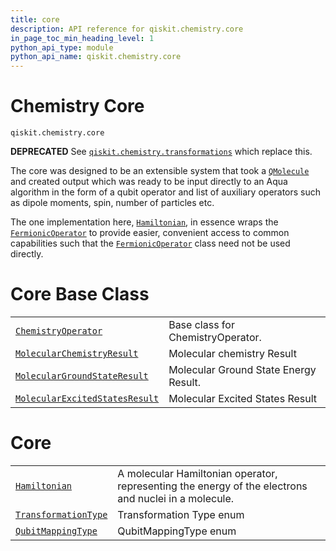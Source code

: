 ```yaml
---
title: core
description: API reference for qiskit.chemistry.core
in_page_toc_min_heading_level: 1
python_api_type: module
python_api_name: qiskit.chemistry.core
---
```


<span id="module-qiskit.chemistry.core" />

<span id="qiskit-chemistry-core" />

# Chemistry Core

<span id="module-qiskit.chemistry.core" />

`qiskit.chemistry.core`

**DEPRECATED** See [`qiskit.chemistry.transformations`](qiskit.chemistry.transformations#module-qiskit.chemistry.transformations "qiskit.chemistry.transformations") which replace this.

The core was designed to be an extensible system that took a [`QMolecule`](qiskit.chemistry.QMolecule#qiskit.chemistry.QMolecule "qiskit.chemistry.QMolecule") and created output which was ready to be input directly to an Aqua algorithm in the form of a qubit operator and list of auxiliary operators such as dipole moments, spin, number of particles etc.

The one implementation here, [`Hamiltonian`](qiskit.chemistry.core.Hamiltonian#qiskit.chemistry.core.Hamiltonian "qiskit.chemistry.core.Hamiltonian"), in essence wraps the [`FermionicOperator`](qiskit.chemistry.FermionicOperator#qiskit.chemistry.FermionicOperator "qiskit.chemistry.FermionicOperator") to provide easier, convenient access to common capabilities such that the [`FermionicOperator`](qiskit.chemistry.FermionicOperator#qiskit.chemistry.FermionicOperator "qiskit.chemistry.FermionicOperator") class need not be used directly.

# Core Base Class

|                                                                                                                                                                                              |                                       |
| -------------------------------------------------------------------------------------------------------------------------------------------------------------------------------------------- | ------------------------------------- |
| [`ChemistryOperator`](qiskit.chemistry.core.ChemistryOperator#qiskit.chemistry.core.ChemistryOperator "qiskit.chemistry.core.ChemistryOperator")                                             | Base class for ChemistryOperator.     |
| [`MolecularChemistryResult`](qiskit.chemistry.core.MolecularChemistryResult#qiskit.chemistry.core.MolecularChemistryResult "qiskit.chemistry.core.MolecularChemistryResult")                 | Molecular chemistry Result            |
| [`MolecularGroundStateResult`](qiskit.chemistry.core.MolecularGroundStateResult#qiskit.chemistry.core.MolecularGroundStateResult "qiskit.chemistry.core.MolecularGroundStateResult")         | Molecular Ground State Energy Result. |
| [`MolecularExcitedStatesResult`](qiskit.chemistry.core.MolecularExcitedStatesResult#qiskit.chemistry.core.MolecularExcitedStatesResult "qiskit.chemistry.core.MolecularExcitedStatesResult") | Molecular Excited States Result       |

# Core

|                                                                                                                                                      |                                                                                                      |
| ---------------------------------------------------------------------------------------------------------------------------------------------------- | ---------------------------------------------------------------------------------------------------- |
| [`Hamiltonian`](qiskit.chemistry.core.Hamiltonian#qiskit.chemistry.core.Hamiltonian "qiskit.chemistry.core.Hamiltonian")                             | A molecular Hamiltonian operator, representing the energy of the electrons and nuclei in a molecule. |
| [`TransformationType`](qiskit.chemistry.core.TransformationType#qiskit.chemistry.core.TransformationType "qiskit.chemistry.core.TransformationType") | Transformation Type enum                                                                             |
| [`QubitMappingType`](qiskit.chemistry.core.QubitMappingType#qiskit.chemistry.core.QubitMappingType "qiskit.chemistry.core.QubitMappingType")         | QubitMappingType enum                                                                                |

